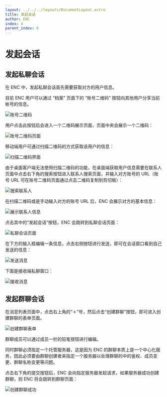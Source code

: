 ```yaml
---
layout: ../../../layouts/DocumentLayout.astro
title: 发起会话
author: ENC
index: 4
parent_index: 0
---
```


# 发起会话

## 发起私聊会话

在 ENC 中，发起私聊会话首先需要获取对方的用户信息。

目前 ENC 用户可以通过 “档案” 页面下的 “账号二维码” 按钮向其他用户分享当前帐号的信息。

![账号二维码](./account_qrcode.png)

用户点击此按钮后会进入一个二维码展示页面，页面中央会展示一个二维码：

![账号二维码页面](./account_qrcode_page.png)

移动端用户可通过扫描二维码的方式获取该用户的信息：

![扫描二维码界面](./scan_qrcode.png)

由于桌面客户端无法使用扫描二维码的功能，在桌面端获取用户信息需要在联系人页面中点击右下角的搜索按钮进入联系人搜索页面，并输入对方账号的 URL（账号 URL 可在账号二维码页面通过点击二维码复制到剪切板）：

![搜索联系人](./search_contact.png)

在扫描二维码或是手动输入对方的账号 URL 后，ENC 会展示对方的基本信息：

![展示联系人信息](./contact_detail_page.png)

点击其中的“发起会话”按钮，ENC 会跳转到私聊会话页面：

![私聊会话页面](./private_conversation_page.png)

在下方的输入框编辑一条信息，点击右侧按钮进行发送，即可在会话窗口看到自己发送的信息：

![发送消息](./send_template_message.png)

下面是接收端私聊窗口：

![接收消息](./receive_template_message.png)

## 发起群聊会话

在消息列表页面中，点击右上角的“＋”号，然后点击“创建群聊”按钮，即可进入创建群聊的表单页面。

![创建群聊表单](./create_group.png)

群聊成员可以通过成员一栏的铅笔按钮进行编辑。

同时群聊必须指定一个托管服务器，这是因为 ENC 的群聊本质上是一个中心化服务，因此必须要由群聊创建者来指定一个服务器以处理群聊的中的鉴权、成员变更、群聊名称变更等问题。

点击右下角的提交按钮后，ENC 会向指定服务器发起请求，如果服务器成功创建群聊，则 ENC 将会跳转到群聊页面：

![创建群聊成功](./create_group_success.png)

